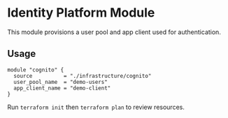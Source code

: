 # Identity Platform Module

This module provisions a user pool and app client used for authentication.

## Usage
```hcl
module "cognito" {
  source          = "./infrastructure/cognito"
  user_pool_name  = "demo-users"
  app_client_name = "demo-client"
}
```

Run `terraform init` then `terraform plan` to review resources.
